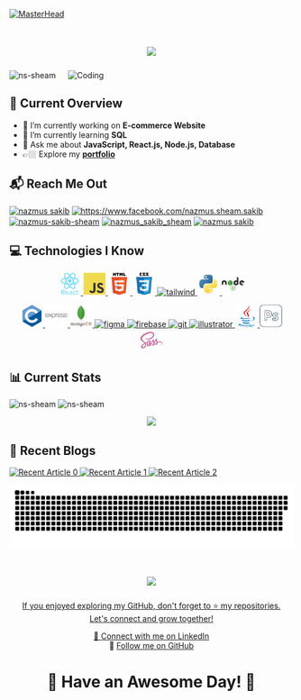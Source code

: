 [![MasterHead](https://repository-images.githubusercontent.com/588181932/e36ec678-7984-4cdd-8e4c-a3932772ff8e)](https://nazmussakib.dev/)

<!--
<h1 align="center">Hi 👋, <br/> I am Nazmus Sakib</h1>
<h3 align="center">Full Stack Web Developer from Bangladesh</h3>
-->

<h1 align="center">
  <img src="https://readme-typing-svg.herokuapp.com?font=Fira+Code&size=40&duration=3000&pause=1000&center=true&vCenter=true&width=600&height=80&lines=Bonjour!+👋;Bienvenue+to+my+GitHub!;I'm+Nazmus+Sakib!;A+Web+Developer!">
</h1>

<img align="right" alt="Coding" width="400" src="https://cdn.dribbble.com/users/1162077/screenshots/3848914/programmer.gif">

<p align="left"> 
  <img src="https://komarev.com/ghpvc/?username=ns-sheam&label=Profile%20views&color=0e75b6&style=flat" alt="ns-sheam" /> 
</p>

## 👀 Current Overview

- 🔭 I’m currently working on **E-commerce Website**
- 🌱 I’m currently learning **SQL**
- 💬 Ask me about **JavaScript, React.js, Node.js, Database**
- 👉🏼 Explore my [**portfolio**](https://nazmussakib.dev/)

## 📬 Reach Me Out

<p align="left">
  <a href="mailto:123sheamfeni@gmail.com" target="blank"><img align="center" src="https://i.ibb.co/tQspYyx/gmail.png" alt="nazmus sakib" height="40" width="35" /></a>
<a href="https://www.facebook.com/nazmus.sheam.sakib" target="blank"><img align="center" src="https://raw.githubusercontent.com/rahuldkjain/github-profile-readme-generator/master/src/images/icons/Social/facebook.svg" alt="https://www.facebook.com/nazmus.sheam.sakib" height="40" width="30" /></a>
  <a href="https://linkedin.com/in/nazmus-sakib-sheam" target="blank"><img align="center" src="https://raw.githubusercontent.com/rahuldkjain/github-profile-readme-generator/master/src/images/icons/Social/linked-in-alt.svg" alt="nazmus-sakib-sheam" height="30" width="40" /></a>
  <a href="https://instagram.com/nazmus_sakib_sheam" target="blank"><img align="center" src="https://raw.githubusercontent.com/rahuldkjain/github-profile-readme-generator/master/src/images/icons/Social/instagram.svg" alt="nazmus_sakib_sheam" height="30" width="40" /></a>
<a href="https://www.youtube.com/channel/UCdY7PHMDlimtznZZHBHlcHw" target="blank"><img align="center" src="https://raw.githubusercontent.com/rahuldkjain/github-profile-readme-generator/master/src/images/icons/Social/youtube.svg" alt="nazmus sakib" height="30" width="40" /></a>
</p>


## 💻 Technologies I Know

<p align="center">
  <a href="https://reactjs.org/" target="_blank" rel="noreferrer"> 
    <img src="https://raw.githubusercontent.com/devicons/devicon/master/icons/react/react-original-wordmark.svg" alt="react" width="40" height="40"/> 
  </a>
  <a href="https://developer.mozilla.org/en-US/docs/Web/JavaScript" target="_blank" rel="noreferrer"> 
    <img src="https://raw.githubusercontent.com/devicons/devicon/master/icons/javascript/javascript-original.svg" alt="javascript" width="40" height="40"/> 
  </a>
  <a href="https://www.w3.org/html/" target="_blank" rel="noreferrer"> 
    <img src="https://raw.githubusercontent.com/devicons/devicon/master/icons/html5/html5-original-wordmark.svg" alt="html5" width="40" height="40"/> 
  </a>
  <a href="https://www.w3schools.com/css/" target="_blank" rel="noreferrer"> 
    <img src="https://raw.githubusercontent.com/devicons/devicon/master/icons/css3/css3-original-wordmark.svg" alt="css3" width="40" height="40"/> 
  </a>
  <a href="https://tailwindcss.com/" target="_blank" rel="noreferrer">
    <img src="https://www.vectorlogo.zone/logos/tailwindcss/tailwindcss-icon.svg" alt="tailwind" width="40" height="40"/> 
  </a>
  <a href="https://www.python.org" target="_blank" rel="noreferrer"> 
    <img src="https://raw.githubusercontent.com/devicons/devicon/master/icons/python/python-original.svg" alt="python" width="40" height="40"/> 
  </a>
  <a href="https://nodejs.org" target="_blank" rel="noreferrer"> 
    <img src="https://raw.githubusercontent.com/devicons/devicon/master/icons/nodejs/nodejs-original-wordmark.svg" alt="nodejs" width="40" height="40"/> 
  </a> 
</p>

<p align="center">
  <a href="https://www.cprogramming.com/" target="_blank" rel="noreferrer"> 
    <img src="https://raw.githubusercontent.com/devicons/devicon/master/icons/c/c-original.svg" alt="c" width="40" height="40"/> 
  </a>
  <a href="https://expressjs.com" target="_blank" rel="noreferrer"> 
    <img src="https://raw.githubusercontent.com/devicons/devicon/master/icons/express/express-original-wordmark.svg" alt="express" width="40" height="40"/> 
  </a>
  <a href="https://www.mongodb.com/" target="_blank" rel="noreferrer"> 
    <img src="https://raw.githubusercontent.com/devicons/devicon/master/icons/mongodb/mongodb-original-wordmark.svg" alt="mongodb" width="40" height="40"/> 
  </a>
  <a href="https://www.figma.com/" target="_blank" rel="noreferrer"> 
    <img src="https://www.vectorlogo.zone/logos/figma/figma-icon.svg" alt="figma" width="40" height="40"/> 
  </a>
  <a href="https://firebase.google.com/" target="_blank" rel="noreferrer"> 
    <img src="https://www.vectorlogo.zone/logos/firebase/firebase-icon.svg" alt="firebase" width="40" height="40"/> 
  </a>
  <a href="https://git-scm.com/" target="_blank" rel="noreferrer"> 
    <img src="https://www.vectorlogo.zone/logos/git-scm/git-scm-icon.svg" alt="git" width="40" height="40"/> 
  </a>
  <a href="https://www.adobe.com/in/products/illustrator.html" target="_blank" rel="noreferrer"> 
    <img src="https://www.vectorlogo.zone/logos/adobe_illustrator/adobe_illustrator-icon.svg" alt="illustrator" width="40" height="40"/> 
  </a>
  <a href="https://www.java.com" target="_blank" rel="noreferrer"> 
    <img src="https://raw.githubusercontent.com/devicons/devicon/master/icons/java/java-original.svg" alt="java" width="40" height="40"/> 
  </a>
  <a href="https://www.photoshop.com/en" target="_blank" rel="noreferrer"> 
    <img src="https://raw.githubusercontent.com/devicons/devicon/master/icons/photoshop/photoshop-line.svg" alt="photoshop" width="40" height="40"/> 
  </a>
  <a href="https://sass-lang.com" target="_blank" rel="noreferrer"> 
    <img src="https://raw.githubusercontent.com/devicons/devicon/master/icons/sass/sass-original.svg" alt="sass" width="40" height="40"/> 
  </a>
</p>

## 📊 Current Stats

<div>
  <img width="300px" src="https://github-readme-stats.vercel.app/api/top-langs?username=ns-sheam&show_icons=true&locale=en&theme=chartreuse-dark&disable_animations=false&title_color=bfd200&text_color=ffffff&icon_color=ffffff" alt="ns-sheam" />
  <img width="600px" src="https://github-readme-stats.vercel.app/api?username=ns-sheam&show_icons=true&locale=en&theme=chartreuse-dark&rank_icon=github&disable_animations=false&title_color=bfd200&text_color=ffffff&border_radius=12.5&icon_color=ffffff&ring_color=bfd200" alt="ns-sheam" />
</div>

<p align="center">
  <img width="60%" src="https://github-readme-streak-stats.herokuapp.com/?user=ns-sheam&theme=react&hide_border=true&background=0D1117&stroke=0D1117&fire=FF1CF7&sideLabels=00F0FF&currStreakNum=FF1CF7&ring=FF1CF7&currStreakLabel=FF1CF7&sideNums=00F0FF" />
</p>

## 📰 Recent Blogs
<p align="left">
  <a target="_blank" href="https://github-readme-medium-recent-article.vercel.app/medium/@nazmus-sakib/0"><img src="https://github-readme-medium-recent-article.vercel.app/medium/@nazmus-sakib/0" alt="Recent Article 0"> 
  <a target="_blank" href="https://github-readme-medium-recent-article.vercel.app/medium/@nazmus-sakib/`"><img src="https://github-readme-medium-recent-article.vercel.app/medium/@nazmus-sakib/1" alt="Recent Article 1"> 
  <a target="_blank" href="https://github-readme-medium-recent-article.vercel.app/medium/@nazmus-sakib/2"><img src="https://github-readme-medium-recent-article.vercel.app/medium/@nazmus-sakib/2" alt="Recent Article 2"> 
</p>

![snake gif](https://github.com/NS-Sheam/NS-Sheam/blob/output/github-snake-dark.svg)
<h1 align="center">
  <img src="https://readme-typing-svg.herokuapp.com?font=Fira+Code&size=40&duration=3000&pause=1000&center=true&vCenter=true&width=600&height=80&lines=Thanks+for+Visiting!+🙏;Let's+Connect;And+Collaborate!;Follow+Me+on+GitHub!;Connect+on+LinkedIn!">
</h1>

<p align="center">
  If you enjoyed exploring my GitHub, don't forget to ⭐️ my repositories.<br />
  Let's connect and grow together!
</p>

<p align="center">
  💼 <a href="https://linkedin.com/in/nazmus-sakib-sheam" target="_blank">Connect with me on LinkedIn</a> <br />
  👀 <a href="https://github.com/ns-sheam" target="_blank">Follow me on GitHub</a>
</p>

<h1 align="center">🌟 Have an Awesome Day! 🚀</h1>
